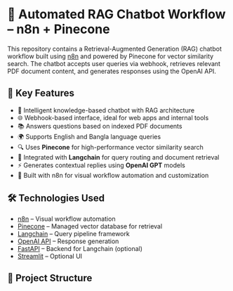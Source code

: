 # 🤖 Automated RAG Chatbot Workflow – n8n + Pinecone

This repository contains a Retrieval-Augmented Generation (RAG) chatbot workflow built using [n8n](https://n8n.io/) and powered by Pinecone for vector similarity search. The chatbot accepts user queries via webhook, retrieves relevant PDF document content, and generates responses using the OpenAI API.

## 🌟 Key Features

- 💬 Intelligent knowledge-based chatbot with RAG architecture
- 🌐 Webhook-based interface, ideal for web apps and internal tools
- 📚 Answers questions based on indexed PDF documents
- 🌍 Supports English and Bangla language queries
- 🔍 Uses **Pinecone** for high-performance vector similarity search
- 🧠 Integrated with **Langchain** for query routing and document retrieval
- ⚡ Generates contextual replies using **OpenAI GPT** models
- 🔧 Built with n8n for visual workflow automation and customization

## 🛠️ Technologies Used

- [n8n](https://n8n.io/) – Visual workflow automation
- [Pinecone](https://www.pinecone.io/) – Managed vector database for retrieval
- [Langchain](https://www.langchain.com/) – Query pipeline framework
- [OpenAI API](https://platform.openai.com/) – Response generation
- [FastAPI](https://fastapi.tiangolo.com/) – Backend for Langchain (optional)
- [Streamlit](https://streamlit.io/) – Optional UI

## 📁 Project Structure

